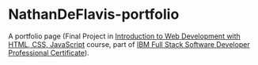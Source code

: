 # NathanDeFlavis-portfolio
A portfolio page (Final Project in [Introduction to Web Development with HTML, CSS, JavaScript](https://www.coursera.org/learn/introduction-to-web-development-with-html-css-javacript) course, part of [IBM Full Stack Software Developer Professional Certificate](https://www.coursera.org/professional-certificates/ibm-full-stack-cloud-developer)).
